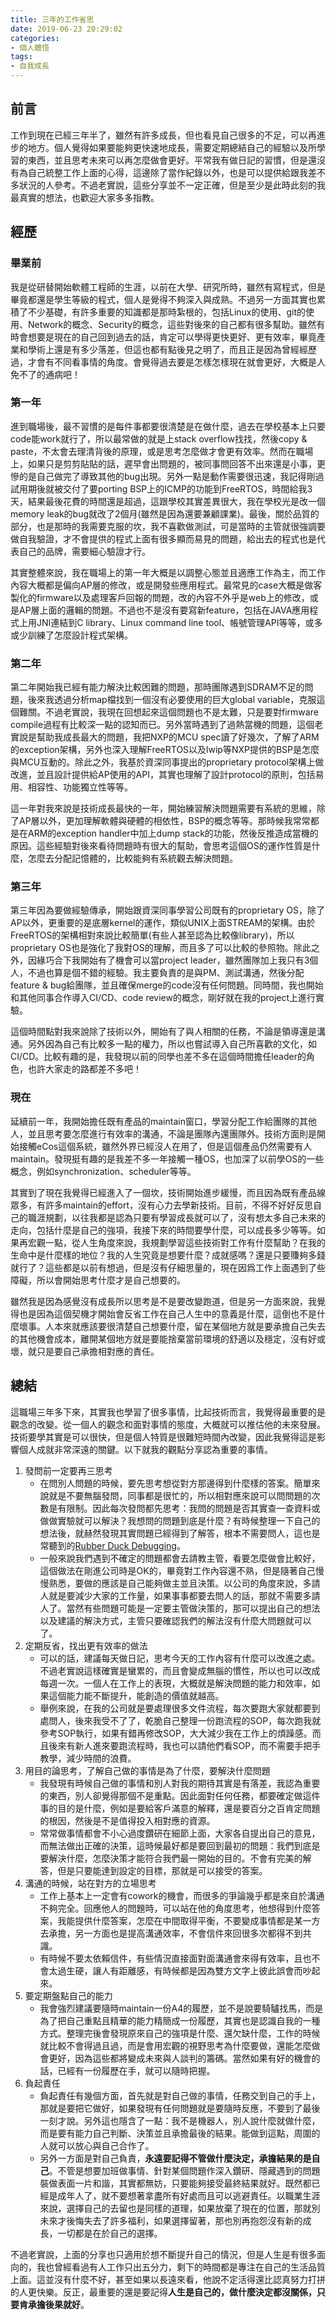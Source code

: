 ```yaml
---
title: 三年的工作省思
date: 2019-06-23 20:29:02
categories:
- 個人體悟
tags:
- 自我成長
---
```

## 前言

工作到現在已經三年半了，雖然有許多成長，但也看見自己很多的不足，可以再進步的地方。個人覺得如果要能夠更快速地成長，需要定期總結自己的經驗以及所學習的東西，並且思考未來可以再怎麼做會更好。平常我有做日記的習慣，但是還沒有為自己統整工作上面的心得，這邊除了當作紀錄以外，也是可以提供給跟我差不多狀況的人參考。不過老實說，這些分享並不一定正確，但是至少是此時此刻的我最真實的想法，也歡迎大家多多指教。

## 經歷

### 畢業前

我是從研替開始軟體工程師的生涯，以前在大學、研究所時，雖然有寫程式，但是畢竟都還是學生等級的程式，個人是覺得不夠深入與成熟。不過另一方面其實也累積了不少基礎，有許多重要的知識都是那時紮根的，包括Linux的使用、git的使用、Network的概念、Security的概念，這些對後來的自己都有很多幫助。雖然有時會想要是現在的自己回到過去的話，肯定可以學得更快更好、更有效率，畢竟產業和學術上還是有多少落差，但這也都有點後見之明了，而且正是因為曾經經歷過，才會有不同看事情的角度。會覺得過去要是怎樣怎樣現在就會更好，大概是人免不了的通病吧！

### 第一年

進到職場後，最不習慣的是每件事都要很清楚是在做什麼，過去在學校基本上只要code能work就行了，所以最常做的就是上stack overflow找找，然後copy & paste，不太會去理清背後的原理，或是思考怎麼做才會更有效率。然而在職場上，如果只是剪剪貼貼的話，遲早會出問題的，被同事問回答不出來還是小事，更慘的是自己做完了導致其他的bug出現。另外一點是動作需要很迅速，我記得剛過試用期後就被交付了要porting BSP上的ICMP的功能到FreeRTOS，時間給我3天，結果最後花費的時間還是超過，這跟學校其實差異很大，我在學校光是改一個memory leak的bug就改了2個月(雖然是因為還要兼顧課業)。最後，關於品質的部分，也是那時的我需要克服的坎，我不喜歡做測試，可是當時的主管就很強調要做自我驗證，才不會提供的程式上面有很多顯而易見的問題，給出去的程式也是代表自己的品牌，需要細心驗證才行。

其實整體來說，我在職場上的第一年大概是以調整心態並且適應工作為主，而工作內容大概都是偏向AP層的修改，或是開發些應用程式。最常見的case大概是做客製化的firmware以及處理客戶回報的問題，改的內容不外乎是web上的修改，或是AP層上面的邏輯的問題。不過也不是沒有要寫新feature，包括在JAVA應用程式上用JNI連結到C library、Linux command line tool、帳號管理API等等，或多或少訓練了怎麼設計程式架構。

### 第二年

第二年開始我已經有能力解決比較困難的問題，那時團隊遇到SDRAM不足的問題，後來我透過分析map檔找到一個沒有必要使用的巨大global variable，克服這個難關。不過老實說，我現在回想起來這個問題也不是太難，只是要對firmware compile過程有比較深一點的認知而已。另外當時遇到了過熱當機的問題，這個老實說是幫助我成長最大的問題，我把NXP的MCU spec讀了好幾次，了解了ARM的exception架構，另外也深入理解FreeRTOS以及lwip等NXP提供的BSP是怎麼與MCU互動的。除此之外，我基於資深同事提出的proprietary protocol架構上做改進，並且設計提供給AP使用的API，其實也理解了設計protocol的原則，包括易用、相容性、功能獨立性等等。

這一年對我來說是技術成長最快的一年，開始練習解決問題需要有系統的思維，除了AP層以外，更加理解軟體與硬體的相依性，BSP的概念等等。那時候我常常都是在ARM的exception handler中加上dump stack的功能，然後反推造成當機的原因。這些經驗對後來看待問題時有很大的幫助，會思考這個OS的運作性質是什麼，怎麼去分配記憶體的，比較能夠有系統觀去解決問題。

### 第三年

第三年因為要做經驗傳承，開始跟資深同事學習公司既有的proprietary OS，除了AP以外，更重要的是底層kernel的運作，類似UNIX上面STREAM的架構。由於FreeRTOS的架構相對來說比較簡單(有些人甚至認為比較像library)，所以proprietary OS也是強化了我對OS的理解，而且多了可以比較的參照物。除此之外，因緣巧合下我開始有了機會可以當project leader，雖然團隊加上我只有3個人，不過也算是個不錯的經驗。我主要負責的是與PM、測試溝通，然後分配feature & bug給團隊，並且確保merge的code沒有任何問題。同時間，我也開始和其他同事合作導入CI/CD、code review的概念，剛好就在我的project上進行實驗。

這個時間點對我來說除了技術以外，開始有了與人相關的任務，不論是領導還是溝通。另外因為自己有比較多一點的權力，所以也嘗試導入自己所喜歡的文化，如CI/CD。比較有趣的是，我發現以前的同學也差不多在這個時間擔任leader的角色，也許大家走的路都差不多吧！

### 現在

延續前一年，我開始擔任既有產品的maintain窗口，學習分配工作給團隊的其他人，並且思考要怎麼進行有效率的溝通，不論是團隊內還團隊外。技術方面則是開始接觸eCos這個系統，雖然外界已經沒人在用了，但是這個產品仍然需要有人maintain。發現挺有趣的是我差不多一年接觸一種OS，也加深了以前學OS的一些概念，例如synchronization、scheduler等等。

其實到了現在我覺得已經進入了一個坎，技術開始進步緩慢，而且因為既有產品線眾多，有許多maintain的effort，沒有心力去學新技術。目前，不得不好好反思自己的職涯規劃，以往我都是認為只要有學習成長就可以了，沒有想太多自己未來的走向，包括什麼是自己的強項，我接下來的時間要學什麼，可以成長多少等等。如果再宏觀一點，從人生角度來說，我規劃學習這些技術對工作有什麼幫助？在我的生命中是什麼樣的地位？我的人生究竟是想要什麼？成就感嗎？還是只要賺夠多錢就行了？這些都是以前有想過，但是沒有仔細思量的，現在因爲工作上面遇到了些障礙，所以會開始思考什麼才是自己想要的。

雖然我是因為感覺沒有成長所以思考是不是要改變跑道，但是另一方面來說，我覺得也是因為這個契機才開始會反省工作在自己人生中的意義是什麼，這倒也不是什麼壞事。人本來就應該要很清楚自己想要什麼，留在某個地方就是要承擔自己失去的其他機會成本，離開某個地方就是要能捨棄當前環境的舒適以及穩定，沒有好或壞，就只是要自己承擔相對應的責任。

## 總結

這職場三年多下來，其實我也學習了很多事情，比起技術而言，我覺得最重要的是觀念的改變。從一個人的觀念和面對事情的態度，大概就可以推估他的未來發展。技術要學其實是可以很快，但是個人特質是很難短時間內改變，因此我覺得這是影響個人成就非常深遠的關鍵。以下就我的觀點分享認為重要的事情。

1. 發問前一定要再三思考
   - 在問別人問題的時候，要先思考想從對方那邊得到什麼樣的答案。簡單來說就是不要無腦發問，同事都是很忙的，所以相對應來說可以問問題的次數是有限制。因此每次發問都先思考：我問的問題是否其實查一查資料或做做實驗就可以解決？我想問的問題到底是什麼？有時候整理一下自己的想法後，就赫然發現其實問題已經得到了解答，根本不需要問人，這也是常聽到的[Rubber Duck Debugging](https://zh.wikipedia.org/wiki/%E5%B0%8F%E9%BB%84%E9%B8%AD%E8%B0%83%E8%AF%95%E6%B3%95)。
   - 一般來說我們遇到不確定的問題都會去請教主管，看要怎麼做會比較好，這個做法在剛進公司時是OK的，畢竟對工作內容還不熟，但是隨著自己慢慢熟悉，要做的應該是自己能夠做主並且決策。以公司的角度來說，多請人就是要減少大家的工作量，如果事事都要去問人的話，那就不需要多請人了。當然有些問題可能是一定要主管做決策的，那可以提出自己的想法以及建議的解決方式，主管只要確認我們的解法沒有什麼大問題就可以了。
2. 定期反省，找出更有效率的做法
   - 可以的話，建議每天做日記，思考今天的工作內容有什麼可以改進之處。不過老實說這樣確實是蠻累的，而且會變成無腦的慣性，所以也可以改成每週一次。一個人在工作上的表現，大概就是解決問題的能力和效率，如果這個能力能不斷提升，能創造的價值就越高。
   - 舉例來說，在我的公司就是要處理很多文件流程，每次要跑大家就都要到處問人，後來我受不了了，乾脆自己整理一份跑流程的SOP，每次跑我就參考SOP執行，如果有錯再修改SOP，大大減少我在工作上的煩躁感。而且後來有新人進來要跑流程時，我也可以請他們看SOP，而不需要手把手教學，減少時間的浪費。
3. 用目的論思考，了解自己做的事情是為了什麼，要解決什麼問題
   - 我發現有時候自己做的事情和別人對我的期待其實是有落差，我認為重要的東西，別人卻覺得那個不是重點。因此面對任何任務，都要確定做這件事的目的是什麼，例如是要給客戶滿意的解釋，還是要百分之百肯定問題的根因，然後是不是值得投入相對應的資源。
   - 常常做事情都會不小心過度鑽研在細節上面，大家各自提出自己的意見，而無法做出正確的決策，這時候最好都是要回到最初的問題：我們到底是要解決什麼，怎麼決策才能符合我們最一開始的目的。不會有完美的解答，但是只要能達到設定的目標，那就是可以接受的答案。
4. 溝通的時候，站在對方的立場思考
   - 工作上基本上一定會有cowork的機會，而很多的爭論幾乎都是來自於溝通不夠完全。回應他人的問題時，可以站在他的角度思考，他想得到什麼答案，我能提供什麼答案，怎麼在中間取得平衡，不要變成事情都是某一方去承擔，另一方面也是提高溝通效率，不會信件來回很多次都得不到共識。
   - 有時候不要太依賴信件，有些情況直接面對面溝通會來得有效率，且也不會太過生硬，讓人有距離感，有時候都是因為雙方文字上彼此誤會而吵起來。
5. 要定期盤點自己的能力
   - 我會強烈建議要隨時maintain一份A4的履歷，並不是說要騎驢找馬，而是為了把自己重點且精華的能力精簡成一份履歷，其實也是認識自我的一種方式。整理完後會發現原來自己的強項是什麼、還欠缺什麼，工作的時候就比較不會得過且過，而是會用宏觀的視野思考為什麼要做，還能怎麼做會更好，因為這些都將變成未來與人談判的籌碼。當然如果有好的機會的話，已經有一份履歷在手，就可以隨時把握。
6. 負起責任
   - 負起責任有幾個方面，首先就是對自己做的事情，任務交到自己的手上，那就是要把它做好，如果發現有任何問題就是要隨時反應，不要到了最後一刻才說。另外這也隱含了一點：我不是機器人，別人說什麼就做什麼，而是要有能力自己判斷、決策並且承擔最後的結果。能做到這點，周圍的人就可以放心與自己合作了。
   - 另外一方面是對自己負責，**永遠要記得不管做什麼決定，承擔結果的是自己**。不管是想要加班做事情、針對某個問題作深入鑽研、隱藏遇到的問題裝做表面一片和諧，其實都無妨，只要能夠接受最終結果就好。既然都已經是成年人了，就不要想著拿盡所有好處而且可以逃避責任。以職業生涯來說，選擇自己的去留也是同樣的道理，如果放棄了現在的位置，那就別未來才後悔失去了許多福利，如果選擇留著，那也別再抱怨沒有新的成長，一切都是在於自己的選擇。

不過老實說，上面的分享也只適用於想不斷提升自己的情況，但是人生是有很多面向的，我也曾經看過有人工作只出五分力，剩下的時間都是專注在自己的生活品質上面。這並沒有什麼不好，甚至如果以長遠來看，他說不定活得還比認真努力打拼的人更快樂。反正，最重要的還是要記得**人生是自己的，做什麼決定都沒關係，只要肯承擔後果就好**。
